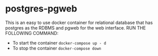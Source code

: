 # postgres-pgweb
This is an easy to use docker container for relational database that has postgres as the RDBMS and pgweb for the web interface.
RUN THE FOLLOWING COMMAND:
- To start the container
`docker-compose up - d`
- To stop the container
`docker-compose down`

